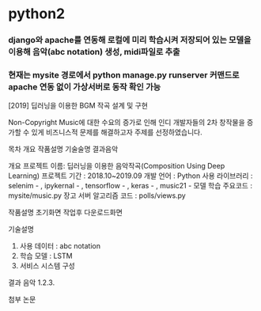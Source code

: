 # python2
 
### django와 apache를 연동해 로컬에 미리 학습시켜 저장되어 있는 모델을 이용해 음악(abc notation) 생성, midi파일로 추출
### 현재는 mysite 경로에서 python manage.py runserver 커맨드로 apache 연동 없이 가상서버로 동작 확인 가능

[2019] 딥러닝을 이용한 BGM 작곡 설계 및 구현

Non-Copyright Music에 대한 수요의 증가로 인해 인디 개발자들의 2차 창작물을 증가할 수 있게 비즈니스적 문제를 해결하고자 주제를 선정하였습니다.

목차
개요
작품설명
기술술명
결과음악


개요
프로젝트 이름: 딥러닝을 이용한 음악작곡(Composition Using Deep Learning)
프로젝트 기간 : 2018.10~2019.09
개발 언어 : Python
사용 라이브러리 : selenim - , ipykernal - , tensorflow - , keras - , music21 - 
모델 학습 주요코드 : mysite/music.py
장고 서버 알고리즘 코드 : polls/views.py

작품설명
초기화면 작업후 다운로드화면

기술설명
1) 사용 데이터 : abc notation
2) 학습 모델 : LSTM
3) 서비스 시스템 구성

결과 음악
1.2.3.

첨부 논문
